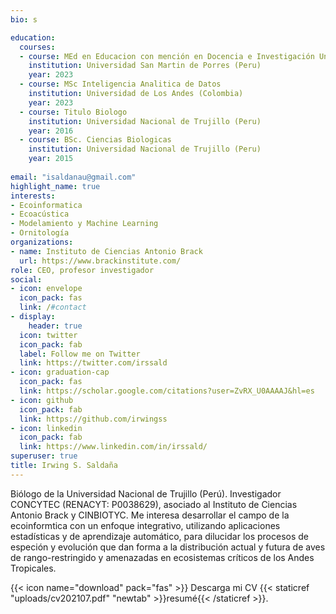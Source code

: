 ```yaml
---
bio: s

education:
  courses:
  - course: MEd en Educacion con mención en Docencia e Investigación Universitaria
    institution: Universidad San Martin de Porres (Peru)
    year: 2023
  - course: MSc Inteligencia Analitica de Datos
    institution: Universidad de Los Andes (Colombia)
    year: 2023
  - course: Titulo Biologo
    institution: Universidad Nacional de Trujillo (Peru)
    year: 2016
  - course: BSc. Ciencias Biologicas
    institution: Universidad Nacional de Trujillo (Peru)
    year: 2015
  
email: "isaldanau@gmail.com"
highlight_name: true
interests:
- Ecoinformatica
- Ecoacústica
- Modelamiento y Machine Learning
- Ornitología
organizations:
- name: Instituto de Ciencias Antonio Brack
  url: https://www.brackinstitute.com/
role: CEO, profesor investigador
social:
- icon: envelope
  icon_pack: fas
  link: /#contact
- display:
    header: true
  icon: twitter
  icon_pack: fab
  label: Follow me on Twitter
  link: https://twitter.com/irssald
- icon: graduation-cap
  icon_pack: fas
  link: https://scholar.google.com/citations?user=ZvRX_U0AAAAJ&hl=es
- icon: github
  icon_pack: fab
  link: https://github.com/irwingss
- icon: linkedin
  icon_pack: fab
  link: https://www.linkedin.com/in/irssald/
superuser: true
title: Irwing S. Saldaña
---
```


Biólogo de la Universidad Nacional de Trujillo (Perú). Investigador CONCYTEC (RENACYT: P0038629), asociado al Instituto de Ciencias Antonio Brack y CINBIOTYC. Me interesa desarrollar el campo de la ecoinformtica con un enfoque integrativo, utilizando aplicaciones estadísticas y de aprendizaje automático, para dilucidar los procesos de especión y evolución que dan forma a la distribución actual y futura de aves de rango-restringido y amenazadas en ecosistemas críticos de los Andes Tropicales.

{{< icon name="download" pack="fas" >}} Descarga mi CV {{< staticref "uploads/cv202107.pdf" "newtab" >}}resumé{{< /staticref >}}.
